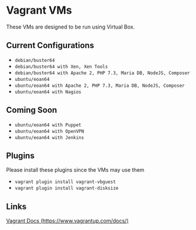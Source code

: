 # Vagrant VMs
These VMs are designed to be run using Virtual Box.

## Current Configurations
* `debian/buster64`
* `debian/buster64 with Xen, Xen Tools`
* `debian/buster64 with Apache 2, PHP 7.3, Maria DB, NodeJS, Composer`
* `ubuntu/eoan64`
* `ubuntu/eoan64 with Apache 2, PHP 7.3, Maria DB, NodeJS, Composer`
* `ubuntu/eoan64 with Nagios`

## Coming Soon
* `ubuntu/eoan64 with Puppet`
* `ubuntu/eoan64 with OpenVPN`
* `ubuntu/eoan64 with Jenkins`

## Plugins
Please install these plugins since the VMs may use them<br>
* `vagrant plugin install vagrant-vbguest`
* `vagrant plugin install vagrant-disksize`

## Links
[Vagrant Docs (https://www.vagrantup.com/docs/)](https://www.vagrantup.com/docs/)
